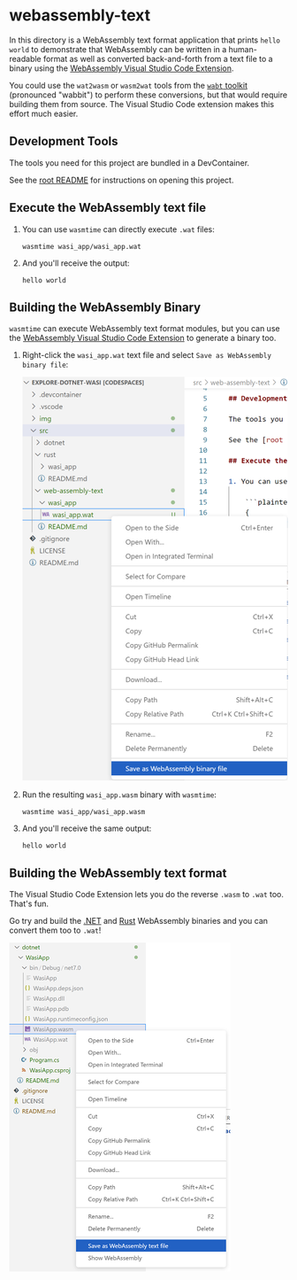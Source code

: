 # webassembly-text

In this directory is a WebAssembly text format application that prints `hello world` to demonstrate that WebAssembly can be written in a human-readable format as well as converted back-and-forth from a text file to a binary using the [WebAssembly Visual Studio Code Extension](https://marketplace.visualstudio.com/items?itemName=dtsvet.vscode-wasm).

You could use the `wat2wasm` or `wasm2wat` tools from the [`wabt` toolkit](https://github.com/WebAssembly/wabt) (pronounced "wabbit") to perform these conversions, but that would require building them from source. The Visual Studio Code extension makes this effort much easier.

## Development Tools

The tools you need for this project are bundled in a DevContainer.

See the [root README](../../README.md#development-tools) for instructions on opening this project.

## Execute the WebAssembly text file

1. You can use `wasmtime` can directly execute `.wat` files:

    ```plaintext
    wasmtime wasi_app/wasi_app.wat
    ```

1. And you'll receive the output:

    ```plaintext
    hello world
    ```

## Building the WebAssembly Binary

`wasmtime` can execute WebAssembly text format modules, but you can use the [WebAssembly Visual Studio Code Extension](https://marketplace.visualstudio.com/items?itemName=dtsvet.vscode-wasm) to generate a binary too.

1. Right-click the `wasi_app.wat` text file and select `Save as WebAssembly binary file`:

    [![WebAssembly Extension Building a .wasm Binary](../../img/save-wat-as-wasm-binary.png)](https://marketplace.visualstudio.com/items?itemName=dtsvet.vscode-wasm)

1. Run the resulting `wasi_app.wasm` binary with `wasmtime`:

    ```plaintext
    wasmtime wasi_app/wasi_app.wasm
    ```

1. And you'll receive the same output:

    ```plaintext
    hello world
    ```

## Building the WebAssembly text format

The Visual Studio Code Extension lets you do the reverse `.wasm` to `.wat` too. That's fun. 

Go try and build the [.NET](../dotnet/README.md) and [Rust](../rust/README.md) WebAssembly binaries and you can convert them too to `.wat`!

![WebAssembly Extension Building a .wat text file](../../img/webassembly-extension-text-file.png)
